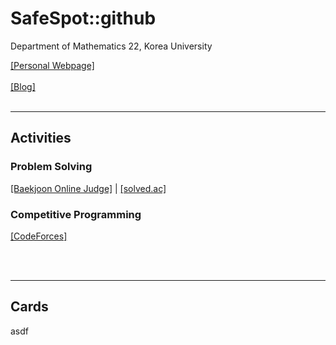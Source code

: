 # SafeSpot::github

Department of Mathematics 22, Korea University

[[Personal Webpage]](https://safespot.dev/)\
<br />
[[Blog]](https://blog.safespot.dev/)
<br />
<br />

----
## Activities
### Problem Solving 
[[Baekjoon Online Judge]](https://acmicpc.net/user/devluyten) | [[solved.ac]](https://solved.safespot.dev/)
<br />

### Competitive Programming
[[CodeForces]](https://codeforces.com/profile/SafeSpot/)

<br />
<br />

----
## Cards

asdf
